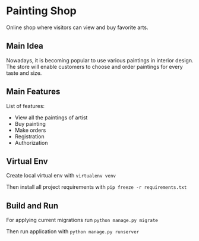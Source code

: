 # Painting Shop

Online shop where visitors can view and buy favorite arts.

## Main Idea

Nowadays, it is becoming popular to use various paintings in interior design. The store will enable customers to choose and order paintings for every taste and size. 

## Main Features

List of features:

- View all the paintings of artist
- Buy painting
- Make orders
- Registration
- Authorization

## Virtual Env

Create local virtual env with `virtualenv venv`

Then install all project requirements 
with `pip freeze -r requirements.txt`

## Build and Run

For applying current migrations run 
`python manage.py migrate`

Then run application with
`python manage.py runserver`
